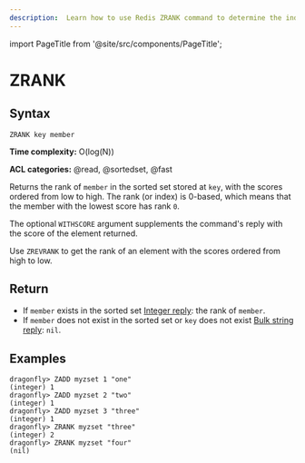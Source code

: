 ```yaml
---
description:  Learn how to use Redis ZRANK command to determine the index of a member in a sorted set, with scores ordered from low to high.
---
```


import PageTitle from '@site/src/components/PageTitle';

# ZRANK

<PageTitle title="Redis ZRANK Command (Documentation) | Dragonfly" />

## Syntax

    ZRANK key member

**Time complexity:** O(log(N))

**ACL categories:** @read, @sortedset, @fast

Returns the rank of `member` in the sorted set stored at `key`, with the scores
ordered from low to high.
The rank (or index) is 0-based, which means that the member with the lowest
score has rank `0`.

The optional `WITHSCORE` argument supplements the command's reply with the score of the element returned.

Use `ZREVRANK` to get the rank of an element with the scores ordered from high
to low.

## Return

* If `member` exists in the sorted set [Integer reply](https://redis.io/docs/reference/protocol-spec/#integers): the rank of `member`.
* If `member` does not exist in the sorted set or `key` does not exist [Bulk string reply](https://redis.io/docs/reference/protocol-spec/#bulk-strings): `nil`.
  
## Examples

```shell
dragonfly> ZADD myzset 1 "one"
(integer) 1
dragonfly> ZADD myzset 2 "two"
(integer) 1
dragonfly> ZADD myzset 3 "three"
(integer) 1
dragonfly> ZRANK myzset "three"
(integer) 2
dragonfly> ZRANK myzset "four"
(nil)
```
